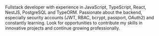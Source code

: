 Fullstack developer with experience in JavaScript, TypeScript, React, NestJS, PostgreSQL and TypeORM. Passionate about the backend, especially security
accounts (JWT, RBAC, bcrypt, passport, OAuth2) and constantly learning. Look for opportunities to contribute my skills in innovative projects and continue
growing professionally.
